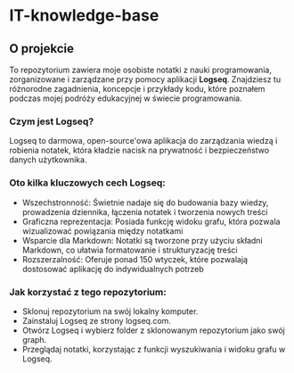 # IT-knowledge-base
## O projekcie
To repozytorium zawiera moje osobiste notatki z nauki programowania, zorganizowane i zarządzane przy pomocy aplikacji **Logseq**. 
Znajdziesz tu różnorodne zagadnienia, koncepcje i przykłady kodu, które poznałem podczas mojej podróży edukacyjnej w świecie programowania.

### Czym jest Logseq? 
Logseq to darmowa, open-source'owa aplikacja do zarządzania wiedzą i robienia notatek, która kładzie nacisk na prywatność i
bezpieczeństwo danych użytkownika. 

### Oto kilka kluczowych cech Logseq:

- Wszechstronność: Świetnie nadaje się do budowania bazy wiedzy, prowadzenia dziennika, łączenia notatek i tworzenia nowych treści
- Graficzna reprezentacja: Posiada funkcję widoku grafu, która pozwala wizualizować powiązania między notatkami
- Wsparcie dla Markdown: Notatki są tworzone przy użyciu składni Markdown, co ułatwia formatowanie i strukturyzację treści
- Rozszerzalność: Oferuje ponad 150 wtyczek, które pozwalają dostosować aplikację do indywidualnych potrzeb

### Jak korzystać z tego repozytorium:

- Sklonuj repozytorium na swój lokalny komputer.
- Zainstaluj Logseq ze strony logseq.com.
- Otwórz Logseq i wybierz folder z sklonowanym repozytorium jako swój graph.
- Przeglądaj notatki, korzystając z funkcji wyszukiwania i widoku grafu w Logseq.
